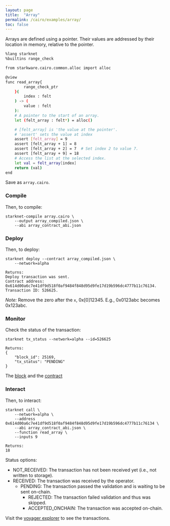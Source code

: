 ```yaml
---
layout: page
title:  "Array"
permalink: /cairo/examples/array/
toc: false
---
```


Arrays are defined using a pointer. Their values are addressed by their location
in memory, relative to the pointer.

```sh
%lang starknet
%builtins range_check

from starkware.cairo.common.alloc import alloc

@view
func read_array{
        range_check_ptr
    }(
        index : felt
    ) -> (
        value : felt
    ):
    # A pointer to the start of an array.
    let (felt_array : felt*) = alloc()

    # [felt_array] is 'the value at the pointer'.
    # 'assert' sets the value at index
    assert [felt_array] = 9
    assert [felt_array + 1] = 8
    assert [felt_array + 2] = 7  # Set index 2 to value 7.
    assert [felt_array + 9] = 18
    # Access the list at the selected index.
    let val = felt_array[index]
    return (val)
end
```
Save as `array.cairo`.

### Compile

Then, to compile:
```
starknet-compile array.cairo \
    --output array_compiled.json \
    --abi array_contract_abi.json
```
### Deploy

Then, to deploy:
```
starknet deploy --contract array_compiled.json \
    --network=alpha

Returns:
Deploy transaction was sent.
Contract address: 0x614d00a6c7e41df9d518f0af9484f848d95d9fe17d19b596dc4777b11c76134.
Transaction ID: 526625.
```

*Note:* Remove the zero after the `x`, 0x[0]12345. E.g., 0x0123abc becomes 0x123abc.

### Monitor

Check the status of the transaction:

```
starknet tx_status --network=alpha --id=526625

Returns:
{
    "block_id": 25169,
    "tx_status": "PENDING"
}
```
The [block](https://voyager.online/block/2516) and the
[contract](https://voyager.online/contract/0x614d00a6c7e41df9d518f0af9484f848d95d9fe17d19b596dc4777b11c76134#state)

### Interact

Then, to interact:

```
starknet call \
    --network=alpha \
    --address 0x614d00a6c7e41df9d518f0af9484f848d95d9fe17d19b596dc4777b11c76134 \
    --abi array_contract_abi.json \
    --function read_array \
    --inputs 9

Returns:
18
```

Status options:

- NOT_RECEIVED: The transaction has not been received yet (i.e., not written to storage).
- RECEIVED: The transaction was received by the operator.
    - PENDING: The transaction passed the validation and is waiting to be sent on-chain.
        - REJECTED: The transaction failed validation and thus was skipped.
        - ACCEPTED_ONCHAIN: The transaction was accepted on-chain.


Visit the [voyager explorer](https://voyager.online/) to see the transactions.
